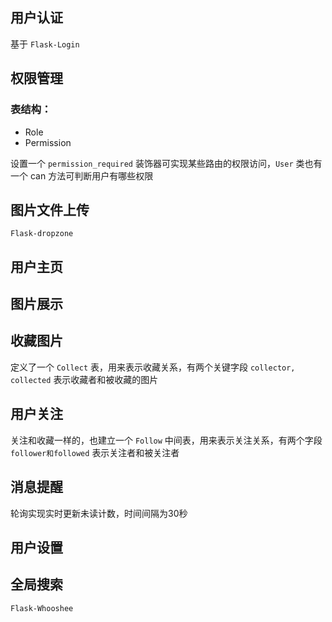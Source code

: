 ## 用户认证

基于 `Flask-Login`



## 权限管理

### 表结构：

* Role
* Permission

设置一个 `permission_required` 装饰器可实现某些路由的权限访问，`User` 类也有一个 can 方法可判断用户有哪些权限



## 图片文件上传

`Flask-dropzone`



## 用户主页



## 图片展示



## 收藏图片

定义了一个 `Collect` 表，用来表示收藏关系，有两个关键字段 `collector, collected` 表示收藏者和被收藏的图片



## 用户关注

关注和收藏一样的，也建立一个 `Follow` 中间表，用来表示关注关系，有两个字段 `follower和followed` 表示关注者和被关注者



## 消息提醒

轮询实现实时更新未读计数，时间间隔为30秒



## 用户设置



## 全局搜索

`Flask-Whooshee`







